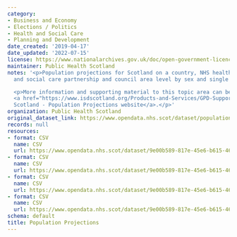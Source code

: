 ```yaml
---
category:
- Business and Economy
- Elections / Politics
- Health and Social Care
- Planning and Development
date_created: '2019-04-17'
date_updated: '2022-07-15'
license: https://www.nationalarchives.gov.uk/doc/open-government-licence/version/3/
maintainer: Public Health Scotland
notes: '<p>Population projections for Scotland on a country, NHS health board, health
  and social care partnership and council area level by sex and single year of age.</p>

  <p>More information and supporting material to this topic area can be found on the
  <a href="https://www.isdscotland.org/Products-and-Services/GPD-Support/Population/Projections/">ISD
  Scotland - Population Projections website</a>.</p>'
organization: Public Health Scotland
original_dataset_link: https://www.opendata.nhs.scot/dataset/population-projections
records: null
resources:
- format: CSV
  name: CSV
  url: https://www.opendata.nhs.scot/dataset/9e00b589-817e-45e6-b615-46c935bbace0/resource/63d8e0b9-32e2-4847-9353-177f8d931c10/download/ca_pop_proj_03072020.csv
- format: CSV
  name: CSV
  url: https://www.opendata.nhs.scot/dataset/9e00b589-817e-45e6-b615-46c935bbace0/resource/93137613-2f5c-4d8f-b756-0432abb6fbc0/download/hscp_pop_proj_03072020.csv
- format: CSV
  name: CSV
  url: https://www.opendata.nhs.scot/dataset/9e00b589-817e-45e6-b615-46c935bbace0/resource/0876fc67-05e6-4e87-bc30-c4b0756fff04/download/hb_pop_proj_03072020.csv
- format: CSV
  name: CSV
  url: https://www.opendata.nhs.scot/dataset/9e00b589-817e-45e6-b615-46c935bbace0/resource/7a9e74c9-8746-488b-8fba-0fad7c7866ea/download/scotland_pop_proj_15072022.csv
schema: default
title: Population Projections
---
```

